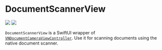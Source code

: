# DocumentScannerView

[![](https://img.shields.io/endpoint?url=https%3A%2F%2Fswiftpackageindex.com%2Fapi%2Fpackages%2Fedonv%2FDocumentScannerView%2Fbadge%3Ftype%3Dswift-versions)](https://swiftpackageindex.com/edonv/DocumentScannerView)
[![](https://img.shields.io/endpoint?url=https%3A%2F%2Fswiftpackageindex.com%2Fapi%2Fpackages%2Fedonv%2FDocumentScannerView%2Fbadge%3Ftype%3Dplatforms)](https://swiftpackageindex.com/edonv/DocumentScannerView)

`DocumentScannerView` is a SwiftUI wrapper of [`VNDocumentCameraViewController`](https://developer.apple.com/documentation/visionkit/vndocumentcameraviewcontroller). Use it for scanning documents using the native document scanner.
